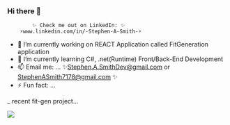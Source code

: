 ### Hi there 👋


            ✨ Check me out on LinkedIn: ✨
        ⚡www.linkedin.com/in/-Stephen-A-Smith-⚡

- 🔭 I’m currently working on REACT Application called FitGeneration application
- 🌱 I’m currently learning C#, .net(Runtime) Front/Back-End Development		
- 📫 Email me: ...
	✨Stephen.A.SmithDev@gmail.com or StephenASmith7178@gmail.com ✨
- ⚡ Fun fact: ...

_ recent fit-gen project...

![](https://github.com/SAS7178/project-gifs/blob/main/public/Fit-Gen%20Gif.gif?raw=true)
